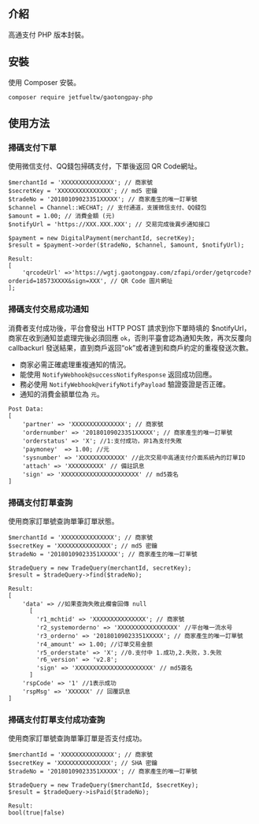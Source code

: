 ## 介紹

高通支付 PHP 版本封裝。

## 安裝

使用 Composer 安裝。

```
composer require jetfueltw/gaotongpay-php
```

## 使用方法

### 掃碼支付下單

使用微信支付、QQ錢包掃碼支付，下單後返回 QR Code網址。


```
$merchantId = 'XXXXXXXXXXXXXXX'; // 商家號
$secretKey = 'XXXXXXXXXXXXXXX'; // md5 密鑰
$tradeNo = '20180109023351XXXXX'; // 商家產生的唯一訂單號
$channel = Channel::WECHAT; // 支付通道，支援微信支付、QQ錢包
$amount = 1.00; // 消費金額 (元)
$notifyUrl = 'https://XXX.XXX.XXX'; // 交易完成後異步通知接口

```
```
$payment = new DigitalPayment(merchantId, secretKey);
$result = $payment->order($tradeNo, $channel, $amount, $notifyUrl);
```
```
Result:
[
    'qrcodeUrl' =>'https://wgtj.gaotongpay.com/zfapi/order/getqrcode?orderid=18573XXXX&sign=XXX', // QR Code 圖片網址
];
```

### 掃碼支付交易成功通知

消費者支付成功後，平台會發出 HTTP POST 請求到你下單時填的 $notifyUrl，商家在收到通知並處理完後必須回應 `ok`，否則平臺會認為通知失敗，再次反覆向 callbackurl 發送結果，直到商戶返回“ok”或者達到和商戶約定的重複發送次數。

* 商家必需正確處理重複通知的情況。
* 能使用 `NotifyWebhook@successNotifyResponse` 返回成功回應。  
* 務必使用 `NotifyWebhook@verifyNotifyPayload` 驗證簽證是否正確。
* 通知的消費金額單位為 `元`。 

```
Post Data: 
[
    'partner' => 'XXXXXXXXXXXXXXX'; // 商家號
    'ordernumber' => '20180109023351XXXXX'; // 商家產生的唯一訂單號
    'orderstatus' => 'X'; //1:支付成功，非1為支付失敗
    'paymoney'  => 1.00; //元
    'sysnumber' => 'XXXXXXXXXXXXX' //此次交易中高通支付介面系統內的訂單ID
    'attach' => 'XXXXXXXXXX' // 備註訊息
    'sign' => 'XXXXXXXXXXXXXXXXXXXXXX' // md5簽名
]
```

### 掃碼支付訂單查詢

使用商家訂單號查詢單筆訂單狀態。

```
$merchantId = 'XXXXXXXXXXXXXXX'; // 商家號
$secretKey = 'XXXXXXXXXXXXXXX'; // md5 密鑰
$tradeNo = '20180109023351XXXXX'; // 商家產生的唯一訂單號

```
```
$tradeQuery = new TradeQuery(merchantId, secretKey);
$result = $tradeQuery->find($tradeNo);
```
```
Result:
[
    'data' => //如果查詢失敗此欄會回傳 null
      [
        'r1_mchtid' => 'XXXXXXXXXXXXXXX'; // 商家號
        'r2_systemorderno' => 'XXXXXXXXXXXXXXXXX' //平台唯一流水号
        'r3_orderno' => '20180109023351XXXXX'; // 商家產生的唯一訂單號
        'r4_amount' => 1.00; //订单交易金额
        'r5_orderstate' => 'X'; //0.支付中 1.成功,2.失败，3.失败
        'r6_version' => 'v2.8';
        'sign' => 'XXXXXXXXXXXXXXXXXXXXXX' // md5簽名
      ]
    'rspCode' => '1' //1表示成功
    'rspMsg' => 'XXXXXX' // 回覆訊息
]
```

### 掃碼支付訂單支付成功查詢

使用商家訂單號查詢單筆訂單是否支付成功。

```
$merchantId = 'XXXXXXXXXXXXXXX'; // 商家號
$secretKey = 'XXXXXXXXXXXXXXX'; // SHA 密鑰
$tradeNo = '20180109023351XXXXX'; // 商家產生的唯一訂單號
```
```
$tradeQuery = new TradeQuery($merchantId, $secretKey);
$result = $tradeQuery->isPaid($tradeNo);
```
```
Result:
bool(true|false)
